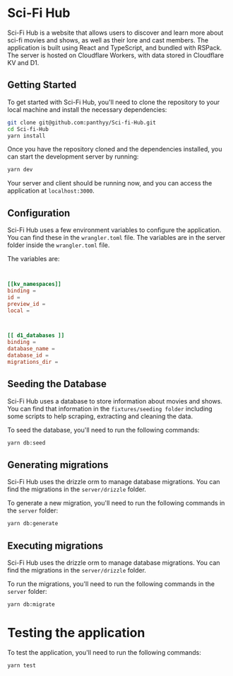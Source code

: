 # Sci-Fi Hub

Sci-Fi Hub is a website that allows users to discover and learn more about sci-fi movies and shows, as well as their lore and cast members. The application is built using React and TypeScript, and bundled with RSPack. The server is hosted on Cloudflare Workers, with data stored in Cloudflare KV and D1.

## Getting Started
To get started with Sci-Fi Hub, you'll need to clone the repository to your local machine and install the necessary dependencies:

```bash
git clone git@github.com:panthyy/Sci-fi-Hub.git
cd Sci-fi-Hub
yarn install
```

Once you have the repository cloned and the dependencies installed, you can start the development server by running:

```bash
yarn dev
```

Your server and client should be running now, and you can access the application at `localhost:3000`.

## Configuration
Sci-Fi Hub uses a few environment variables to configure the application. You can find these in the `wrangler.toml` file. The variables are in the server folder inside the `wrangler.toml` file.

The variables are:

```toml


[[kv_namespaces]]
binding = 
id = 
preview_id =
local = 



[[ d1_databases ]]
binding =
database_name = 
database_id = 
migrations_dir =
```

## Seeding the Database
Sci-Fi Hub uses a database to store information about movies and shows. You can find that information in the `fixtures/seeding folder` including some scripts to help scraping, extracting and cleaning the data.

To seed the database, you'll need to run the following commands:

```bash
yarn db:seed
```

## Generating migrations
Sci-Fi Hub uses the drizzle orm to manage database migrations. You can find the migrations in the `server/drizzle` folder.

To generate a new migration, you'll need to run the following commands in the `server` folder:

```bash
yarn db:generate
```

## Executing migrations
Sci-Fi Hub uses the drizzle orm to manage database migrations. You can find the migrations in the `server/drizzle` folder.

To run the migrations, you'll need to run the following commands in the `server` folder:

```bash
yarn db:migrate
```
# Testing the application
To test the application, you'll need to run the following commands:

```bash
yarn test
```
